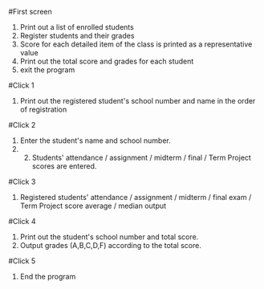 #First screen
 1. Print out a list of enrolled students
 2. Register students and their grades
 3. Score for each detailed item of the class is printed as a representative value
 4. Print out the total score and grades for each student
 5. exit the program

#Click 1
 1. Print out the registered student's school number and name in the order of registration

#Click 2
 1. Enter the student's name and school number.
 2. 2. Students' attendance / assignment / midterm / final / Term Project scores are entered.

#Click 3
 1. Registered students' attendance / assignment / midterm / final exam / Term Project score average / median output

#Click 4
 1. Print out the student's school number and total score.
 2. Output grades (A,B,C,D,F) according to the total score.

#Click 5
 1. End the program
